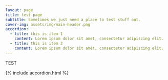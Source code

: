 ```yaml
---
layout: page
title: test page
subtitle: Sometimes we just need a place to test stuff out.
cover-img: assets/img/main-header.png
accordion: 
  - title: this is item 1
    content: Lorem ipsum dolor sit amet, consectetur adipiscing elit. 
  - title: this is item 2
    content: Lorem ipsum dolor sit amet, consectetur adipiscing elit.
---
```


TEST


{% include accordion.html %}
